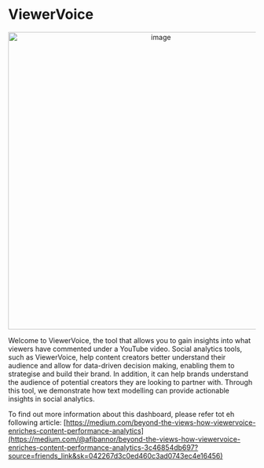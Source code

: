 # ViewerVoice

<p align="center">
<img width="606" alt="image" src="https://github.com/marcus-t-s/viewervoice/assets/40894018/6391080a-d6da-45cc-9467-4159b0b74423">
</p>

Welcome to ViewerVoice, the tool that allows you to gain insights into what viewers have commented under a YouTube video. Social analytics tools, such as ViewerVoice, help content creators better understand their audience and allow for data-driven decision making, enabling them to strategise and build their brand. In addition, it can help brands understand the audience of potential creators they are looking to partner with. Through this tool, we demonstrate how text modelling can provide actionable insights in social analytics.

To find out more information about this dashboard, please refer tot eh following article: [https://medium.com/beyond-the-views-how-viewervoice-enriches-content-performance-analytics](https://medium.com/@afibannor/beyond-the-views-how-viewervoice-enriches-content-performance-analytics-3c46854db697?source=friends_link&sk=042267d3c0ed460c3ad0743ec4e16456)

